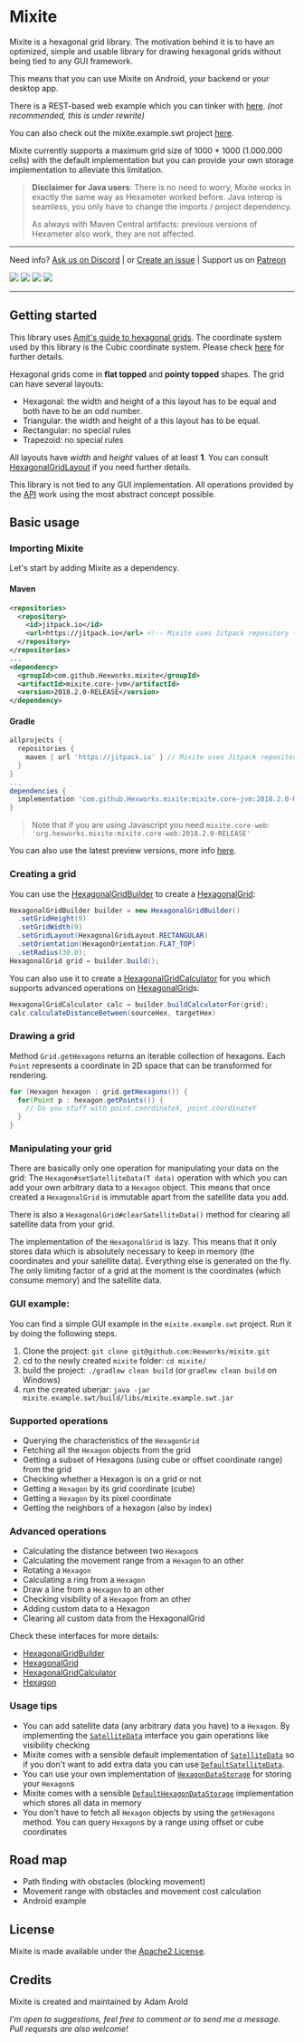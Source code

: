 # Mixite

Mixite is a hexagonal grid library. The motivation behind it is to have an optimized, simple and usable library for drawing
hexagonal grids without being tied to any GUI framework.

This means that you can use Mixite on Android, your backend or your desktop app.

There is a REST-based web example which you can tinker with [here][herokurestlink]. *(not recommended, this is under rewrite)*

You can also check out the mixite.example.swt project [here][exampleprojectslink].

Mixite currently supports a maximum grid size of 1000 * 1000 (1.000.000 cells) with the default implementation but
you can provide your own storage implementation to alleviate this limitation.

> **Disclaimer for Java users**:
> There is no need to worry, Mixite works in exactly the same way as Hexameter worked before.
> Java interop is seamless, you only have to change the imports / project dependency.
>
> As always with Maven Central artifacts: previous versions of Hexameter also work, they
> are not affected.
---

Need info? [Ask us on Discord][discord]
 | or [Create an issue](issues/new)
 | Support us on [Patreon](https://www.patreon.com/hexworks)

[![][circleci img]][circleci]
[![][maven img]][maven]
[![](https://jitpack.io/v/Hexworks/mixite.svg)](https://jitpack.io/#Hexworks/mixite)
[![][license img]][license]

[discord]:https://discord.gg/vSNgvBh

[circleci]:https://circleci.com/gh/Hexworks/mixite
[circleci img]:https://circleci.com/gh/Hexworks/mixite/tree/master.svg?style=shield

[license]:LICENSE
[license img]:https://img.shields.io/badge/License-Apache2.0-blue.svg

[maven]:https://search.maven.org/search?q=g:org.hexworks.mixite
[maven img]:https://maven-badges.herokuapp.com/maven-central/org.hexworks.mixite/mixite.core/badge.svg

---

## Getting started

This library uses [Amit's guide to hexagonal grids][amitlink]. The coordinate system used by this library is the Cubic
coordinate system. Please check [here][cubecoords] for further details.

Hexagonal grids come in **flat topped** and **pointy topped** shapes. The grid can have several layouts:
 - Hexagonal: the width and height of a this layout has to be equal and both have to be an odd number.
 - Triangular: the width and height of a this layout has to be equal.
 - Rectangular: no special rules
 - Trapezoid: no special rules

All layouts have *width* and *height* values of at least **1**.
You can consult [HexagonalGridLayout][hexgridlayout] if you need further details.

This library is not tied to any GUI implementation. All operations provided by the [API][api] work using the most
abstract concept possible.

## Basic usage

### Importing Mixite
Let's start by adding Mixite as a dependency.

#### Maven

```xml
<repositories>
  <repository>
    <id>jitpack.io</id>
    <url>https://jitpack.io</url> <!-- Mixite uses Jitpack repository -->
  </repository>
</repositories>
...
<dependency>
  <groupId>com.github.Hexworks.mixite</groupId>
  <artifactId>mixite.core-jvm</artifactId>
  <version>2018.2.0-RELEASE</version>
</dependency>
```

#### Gradle

```groovy
allprojects {
  repositories {
    maven { url 'https://jitpack.io' } // Mixite uses Jitpack repository
  }
}
...
dependencies {
  implementation 'com.github.Hexworks.mixite:mixite.core-jvm:2018.2.0-RELEASE'
}
```
   
> Note that if you are using Javascript you need `mixite.core-web`:
> `'org.hexworks.mixite:mixite.core-web:2018.2.0-RELEASE'`
  
You can also use the latest preview versions, more info [here](https://jitpack.io/#Hexworks/Mixite).

### Creating a grid

You can use the [HexagonalGridBuilder][hexgridbuilder] to create a [HexagonalGrid][hexgrid]:

```java
HexagonalGridBuilder builder = new HexagonalGridBuilder()
  .setGridHeight(9)
  .setGridWidth(9)
  .setGridLayout(HexagonalGridLayout.RECTANGULAR)
  .setOrientation(HexagonOrientation.FLAT_TOP)
  .setRadius(30.0);
HexagonalGrid grid = builder.build();
```

You can also use it to create a [HexagonalGridCalculator][hexgridcalc] for you which
supports advanced operations on [HexagonalGrid][hexgrid]s:

```java
HexagonalGridCalculator calc = builder.buildCalculatorFor(grid);
calc.calculateDistanceBetween(sourceHex, targetHex)
```

### Drawing a grid

Method `Grid.getHexagons` returns an iterable collection of hexagons. Each `Point` represents a coordinate in 2D space that can
be transformed for rendering.
```java
for (Hexagon hexagon : grid.getHexagons()) {
  for(Point p : hexagon.getPoints()) {
    // Do you stuff with point.coordinateX, point.coordinateY
  }
}
```


### Manipulating your grid

There are basically only one operation for manipulating your data on the grid:
The `Hexagon#setSatelliteData(T data)` operation with which you can add your own arbitrary
data to a `Hexagon` object. This means that once created a `HexagonalGrid` is immutable apart from the
satellite data you add.

There is also a `HexagonalGrid#clearSatelliteData()` method for clearing all satellite data from your grid.

The implementation of the `HexagonalGrid` is lazy. This means that it only stores data which is absolutely necessary
to keep in memory (the coordinates and your satellite data). Everything else is generated on the fly. The only limiting
factor of a grid at the moment is the coordinates (which consume memory) and the satellite data.

### GUI example:

You can find a simple GUI example in the `mixite.example.swt` project. Run it by doing the following steps.

1. Clone the project: `git clone git@github.com:Hexworks/mixite.git`
2. cd to the newly created `mixite` folder: `cd mixite/`
3. build the project: `./gradlew clean build` (or `gradlew clean build` on Windows)
4. run the created uberjar: `java -jar mixite.example.swt/build/libs/mixite.example.swt.jar`


### Supported operations
 - Querying the characteristics of the `HexagonGrid`
 - Fetching all the `Hexagon` objects from the grid
 - Getting a subset of Hexagons (using cube or offset coordinate range) from the grid
 - Checking whether a Hexagon is on a grid or not
 - Getting a `Hexagon` by its grid coordinate (cube)
 - Getting a `Hexagon` by its pixel coordinate
 - Getting the neighbors of a hexagon (also by index)

### Advanced operations
 - Calculating the distance between two `Hexagon`s
 - Calculating the movement range from a `Hexagon` to an other
 - Rotating a `Hexagon`
 - Calculating a ring from a `Hexagon`
 - Draw a line from a `Hexagon` to an other
 - Checking visibility of a `Hexagon` from an other
 - Adding custom data to a Hexagon
 - Clearing all custom data from the HexagonalGrid

Check these interfaces for more details:

- [HexagonalGridBuilder][hexgridbuilder]
- [HexagonalGrid][hexgrid]
- [HexagonalGridCalculator][hexgridcalc]
- [Hexagon][hex]

### Usage tips
 - You can add satellite data (any arbitrary data you have) to a `Hexagon`. By implementing the [`SatelliteData`][satdatlink]
   interface you gain operations like visibility checking
 - Mixite comes with a sensible default implementation of [`SatelliteData`][satdatlink] so if you don't want to add extra data
   you can use [`DefaultSatelliteData`][defsatdatlink].
 - You can use your own implementation of [`HexagonDataStorage`][hexdatstorlink] for storing your `Hexagon`s
 - Mixite comes with a sensible [`DefaultHexagonDataStorage`][defhexdatstorlink] implementation which stores all data in memory
 - You don't have to fetch all `Hexagon` objects by using the `getHexagons` method. You can query `Hexagon`s by a range using
   offset or cube coordinates

## Road map
 - Path finding with obstacles  (blocking movement)
 - Movement range with obstacles and movement cost calculation
 - Android example

## License
Mixite is made available under the [Apache2 License](https://opensource.org/licenses/Apache-2.0).

## Credits
Mixite is created and maintained by Adam Arold

*I'm open to suggestions, feel free to comment or to send me a message.
Pull requests are also welcome!*


[amitlink]:http://www.redblobgames.com/grids/hexagons/
[cubecoords]:http://www.redblobgames.com/grids/hexagons/#coordinates
[herokurestlink]:http://hexameter-rest-example.herokuapp.com/
[exampleprojectslink]:https://github.com/Hexworks/mixite.example/tree/master/mixite.example.swt

[hexgridlayout]:mixite.core/src/commonMain/kotlin/org/hexworks/mixite/core/api/HexagonalGridLayout.kt
[hexgridbuilder]:mixite.core/src/commonMain/kotlin/org/hexworks/mixite/core/api/HexagonalGridBuilder.kt
[api]:mixite.core/src/commonMain/kotlin/org/hexworks/mixite/core/api
[hexgrid]:mixite.core/src/commonMain/kotlin/org/hexworks/mixite/core/api/HexagonalGrid.kt
[hexgridcalc]:mixite.core/src/commonMain/kotlin/org/hexworks/mixite/core/api/HexagonalGridCalculator.kt
[hex]:mixite.core/src/commonMain/kotlin/org/hexworks/mixite/core/api/Hexagon.kt
[satdatlink]:mixite.core/src/commonMain/kotlin/org/hexworks/mixite/core/api/contract/SatelliteData.kt
[defsatdatlink]:mixite.core/src/commonMain/kotlin/org/hexworks/mixite/core/api/defaults/DefaultSatelliteData.kt
[hexdatstorlink]:mixite.core/src/commonMain/kotlin/org/hexworks/mixite/core/api/contract/HexagonDataStorage.kt
[defhexdatstorlink]:mixite.core/src/commonMain/kotlin/org/hexworks/mixite/core/api/defaults/DefaultHexagonDataStorage.kt
